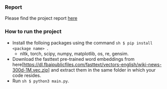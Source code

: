 ### Report

Please find the project report [here](http://cs.uml.edu/~aneogi/report/Deep_Learning_Project_Report.pdf)

### How to run the project

- Install the folloing packages using the command ```sh $ pip install <package name> ```.
  - nltk, torch, scipy, numpy, matplotlib, os, re, gensim.
- Download the fasttext pre-trained word embeddings from here[https://dl.fbaipublicfiles.com/fasttext/vectors-english/wiki-news-300d-1M.vec.zip] and extract them in the same folder in which your code resides.
- Run ```sh $ python3 main.py```.
